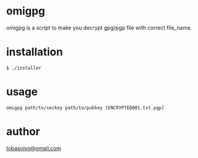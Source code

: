 # omigpg

omigpg is a script to make you decrypt gpg/pgp file with correct file_name.


# installation

```
$ ./installer
```

# usage

```
omigpg path/to/seckey path/to/pubkey [ENCRYPTED001.txt.pgp]
```


# author

tobasojyo@gmail.com


